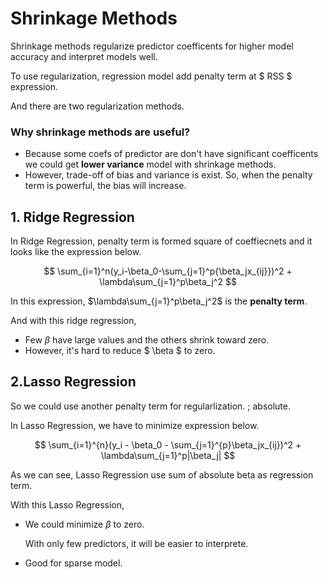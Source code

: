 # **Shrinkage Methods**
Shrinkage methods regularize predictor coefficents for higher model accuracy and interpret models well.

To use regularization, regression model add penalty term at $ RSS $ expression.

And there are two regularization methods.

### **Why shrinkage methods are useful?**
* Because some coefs of predictor are don't have significant coefficents we could get **lower variance** model with shrinkage methods.
* However, trade-off of bias and variance is exist. So, when the penalty term is powerful, the bias will increase.
## **1. Ridge Regression**
In Ridge Regression, penalty term is formed square of coeffiecnets and it looks like the expression below.

$$
\sum_{i=1}^n(y_i-\beta_0-\sum_{j=1}^p{\beta_jx_{ij}})^2 + \lambda\sum_{j=1}^p\beta_j^2
$$

In this expression, $\lambda\sum_{j=1}^p\beta_j^2$ is the **penalty term**.


And with this ridge regression,
* Few $\beta$ have large values and the others shrink toward zero.
* However, it's hard to reduce $ \beta $ to zero.
## **2.Lasso Regression**
So we could use another penalty term for regularlization. ; absolute.

In Lasso Regression, we have to minimize expression below.

$$
\sum_{i=1}^{n}(y_i - \beta_0 - \sum_{j=1}^{p}\beta_jx_{ij})^2 + \lambda\sum_{j=1}^p|\beta_j|
$$

As we can see, Lasso Regression use sum of absolute beta as regression term.

With this Lasso Regression,
* We could minimize $\beta$ to zero.
    
    With only few predictors, it will be easier to interprete.

* Good for sparse model.